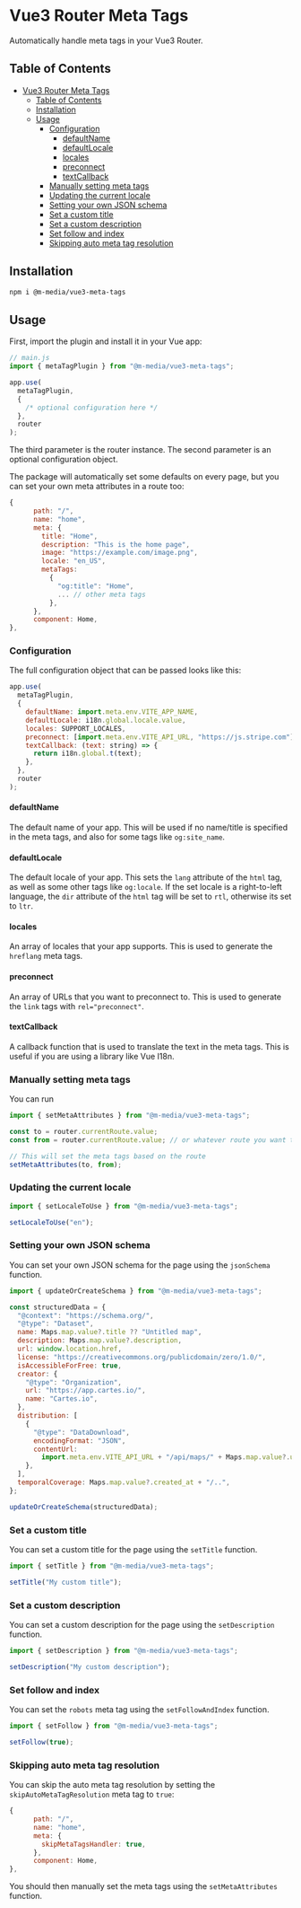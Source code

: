 # Vue3 Router Meta Tags

Automatically handle meta tags in your Vue3 Router.

## Table of Contents

- [Vue3 Router Meta Tags](#vue3-router-meta-tags)
  - [Table of Contents](#table-of-contents)
  - [Installation](#installation)
  - [Usage](#usage)
    - [Configuration](#configuration)
      - [defaultName](#defaultname)
      - [defaultLocale](#defaultlocale)
      - [locales](#locales)
      - [preconnect](#preconnect)
      - [textCallback](#textcallback)
    - [Manually setting meta tags](#manually-setting-meta-tags)
    - [Updating the current locale](#updating-the-current-locale)
    - [Setting your own JSON schema](#setting-your-own-json-schema)
    - [Set a custom title](#set-a-custom-title)
    - [Set a custom description](#set-a-custom-description)
    - [Set follow and index](#set-follow-and-index)
    - [Skipping auto meta tag resolution](#skipping-auto-meta-tag-resolution)

## Installation

```bash
npm i @m-media/vue3-meta-tags
```

## Usage

First, import the plugin and install it in your Vue app:

```js
// main.js
import { metaTagPlugin } from "@m-media/vue3-meta-tags";

app.use(
  metaTagPlugin,
  {
    /* optional configuration here */
  },
  router
);
```

The third parameter is the router instance. The second parameter is an optional configuration object.

The package will automatically set some defaults on every page, but you can set your own meta attributes in a route too:

```js
{
      path: "/",
      name: "home",
      meta: {
        title: "Home",
        description: "This is the home page",
        image: "https://example.com/image.png",
        locale: "en_US",
        metaTags:
          {
            "og:title": "Home",
            ... // other meta tags
          },
      },
      component: Home,
},
```

### Configuration

The full configuration object that can be passed looks like this:

```js
app.use(
  metaTagPlugin,
  {
    defaultName: import.meta.env.VITE_APP_NAME,
    defaultLocale: i18n.global.locale.value,
    locales: SUPPORT_LOCALES,
    preconnect: [import.meta.env.VITE_API_URL, "https://js.stripe.com"],
    textCallback: (text: string) => {
      return i18n.global.t(text);
    },
  },
  router
);
```

#### defaultName

The default name of your app. This will be used if no name/title is specified in the meta tags, and also for some tags like `og:site_name`.

#### defaultLocale

The default locale of your app. This sets the `lang` attribute of the `html` tag, as well as some other tags like `og:locale`. If the set locale is a right-to-left language, the `dir` attribute of the `html` tag will be set to `rtl`, otherwise its set to `ltr`.

#### locales

An array of locales that your app supports. This is used to generate the `hreflang` meta tags.

#### preconnect

An array of URLs that you want to preconnect to. This is used to generate the `link` tags with `rel="preconnect"`.

#### textCallback

A callback function that is used to translate the text in the meta tags. This is useful if you are using a library like Vue I18n.

### Manually setting meta tags

You can run

```js
import { setMetaAttributes } from "@m-media/vue3-meta-tags";

const to = router.currentRoute.value;
const from = router.currentRoute.value; // or whatever route you want to set the meta tags for

// This will set the meta tags based on the route
setMetaAttributes(to, from);
```

### Updating the current locale

```js
import { setLocaleToUse } from "@m-media/vue3-meta-tags";

setLocaleToUse("en");
```

### Setting your own JSON schema

You can set your own JSON schema for the page using the `jsonSchema` function.

```js
import { updateOrCreateSchema } from "@m-media/vue3-meta-tags";

const structuredData = {
  "@context": "https://schema.org/",
  "@type": "Dataset",
  name: Maps.map.value?.title ?? "Untitled map",
  description: Maps.map.value?.description,
  url: window.location.href,
  license: "https://creativecommons.org/publicdomain/zero/1.0/",
  isAccessibleForFree: true,
  creator: {
    "@type": "Organization",
    url: "https://app.cartes.io/",
    name: "Cartes.io",
  },
  distribution: [
    {
      "@type": "DataDownload",
      encodingFormat: "JSON",
      contentUrl:
        import.meta.env.VITE_API_URL + "/api/maps/" + Maps.map.value?.uuid,
    },
  ],
  temporalCoverage: Maps.map.value?.created_at + "/..",
};

updateOrCreateSchema(structuredData);
```

### Set a custom title

You can set a custom title for the page using the `setTitle` function.

```js
import { setTitle } from "@m-media/vue3-meta-tags";

setTitle("My custom title");
```

### Set a custom description

You can set a custom description for the page using the `setDescription` function.

```js
import { setDescription } from "@m-media/vue3-meta-tags";

setDescription("My custom description");
```

### Set follow and index

You can set the `robots` meta tag using the `setFollowAndIndex` function.

```js
import { setFollow } from "@m-media/vue3-meta-tags";

setFollow(true);
```

### Skipping auto meta tag resolution

You can skip the auto meta tag resolution by setting the `skipAutoMetaTagResolution` meta tag to `true`:

```js
{
      path: "/",
      name: "home",
      meta: {
        skipMetaTagsHandler: true,
      },
      component: Home,
},
```

You should then manually set the meta tags using the `setMetaAttributes` function.

